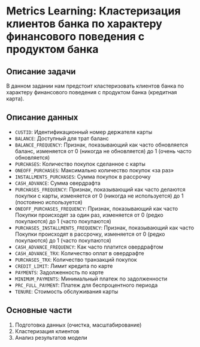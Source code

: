 # Metrics Learning: Кластеризация клиентов банка по характеру финансового поведения с продуктом банка

## Описание задачи
В данном задании нам предстоит кластеризовать клиентов банка по характеру финансового поведения с продуктом банка (кредитная карта).

## Описание данных
- `CUSTID`: Идентификационный номер держателя карты
- `BALANCE`: Доступный для трат баланс
- `BALANCE_FREQUENCY`: Признак, показывающий как часто обновляется баланс, изменяется от 0 (никогда не обновляется) до 1 (очень часто обновляется)
- `PURCHASES`: Количество покупок сделанное с карты
- `ONEOFF_PURCHASES`: Максимально количество покупок «за раз»
- `INSTALLMENTS_PURCHASES`: Сумма покупок в рассрочку
- `CASH_ADVANCE`: Сумма овердрафта
- `PURCHASES_FREQUENCY`: Признак, показывающий как часто делаются покупки с карты, изменяется от 0 (никогда не используется) до 1 (постоянно используется)
- `ONEOFF_PURCHASES_FREQUENCY`: Признак, показывающий как часто Покупки происходят за один раз, изменяется от 0 (редко покупаются) до 1 (часто покупаются)
- `PURCHASES_INSTALLMENTS_FREQUENCY`: Признак, показывающий как часто Покупки происходят в рассрочку, изменяется от 0 (редко покупаются) до 1 (часто покупаются)
- `CASH_ADVANCE_FREQUENCY`: Как часто платится овердрафтом
- `CASH_ADVANCE_TRX`: Количество оплат в овердрафте
- `PURCHASES_TRX`: Количество транзакций покупок
- `CREDIT_LIMIT`: Лимит кредита по карте
- `PAYMENTS`: Задолженность по карте
- `MINIMUM_PAYMENTS`: Минимальный платеж по задолженности
- `PRC_FULL_PAYMENT`: Платеж для беспроцентного периода
- `TENURE`: Стоимость обслуживания карты

## Основные части
1. Подготовка данных (очистка, масштабирование)
2. Кластеризация клиентов
3. Анализ результатов модели  